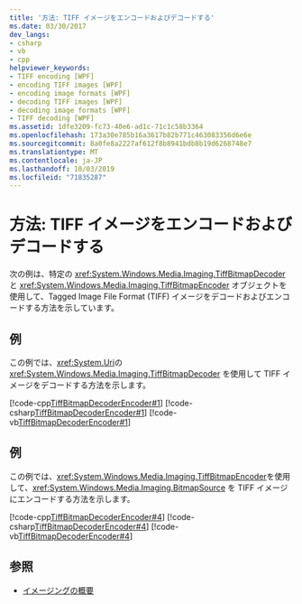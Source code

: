 ```yaml
---
title: '方法: TIFF イメージをエンコードおよびデコードする'
ms.date: 03/30/2017
dev_langs:
- csharp
- vb
- cpp
helpviewer_keywords:
- TIFF encoding [WPF]
- encoding TIFF images [WPF]
- encoding image formats [WPF]
- decoding TIFF images [WPF]
- decoding image formats [WPF]
- TIFF decoding [WPF]
ms.assetid: 1dfe3209-fc73-40e6-ad1c-71c1c58b3364
ms.openlocfilehash: 173a30e785b16a3617b82b771c463083356d6e6e
ms.sourcegitcommit: 8a0fe8a2227af612f8b8941bdb8b19d6268748e7
ms.translationtype: MT
ms.contentlocale: ja-JP
ms.lasthandoff: 10/03/2019
ms.locfileid: "71835287"
---
```

# <a name="how-to-encode-and-decode-a-tiff-image"></a>方法: TIFF イメージをエンコードおよびデコードする
次の例は、特定の <xref:System.Windows.Media.Imaging.TiffBitmapDecoder> と <xref:System.Windows.Media.Imaging.TiffBitmapEncoder> オブジェクトを使用して、Tagged Image File Format (TIFF) イメージをデコードおよびエンコードする方法を示しています。  
  
## <a name="example"></a>例  
 この例では、<xref:System.Uri>の <xref:System.Windows.Media.Imaging.TiffBitmapDecoder> を使用して TIFF イメージをデコードする方法を示します。  
  
 [!code-cpp[TiffBitmapDecoderEncoder#1](~/samples/snippets/cpp/VS_Snippets_Wpf/TiffBitmapDecoderEncoder/CPP/TiffEncoderDecoder.cpp#1)]
 [!code-csharp[TiffBitmapDecoderEncoder#1](~/samples/snippets/csharp/VS_Snippets_Wpf/TiffBitmapDecoderEncoder/CSharp/TiffEncoderDecoder.cs#1)]
 [!code-vb[TiffBitmapDecoderEncoder#1](~/samples/snippets/visualbasic/VS_Snippets_Wpf/TiffBitmapDecoderEncoder/VB/TiffEncoderDecoder.vb#1)]  
  
## <a name="example"></a>例  
 この例では、<xref:System.Windows.Media.Imaging.TiffBitmapEncoder>を使用して、<xref:System.Windows.Media.Imaging.BitmapSource> を TIFF イメージにエンコードする方法を示します。  
  
 [!code-cpp[TiffBitmapDecoderEncoder#4](~/samples/snippets/cpp/VS_Snippets_Wpf/TiffBitmapDecoderEncoder/CPP/TiffEncoderDecoder.cpp#4)]
 [!code-csharp[TiffBitmapDecoderEncoder#4](~/samples/snippets/csharp/VS_Snippets_Wpf/TiffBitmapDecoderEncoder/CSharp/TiffEncoderDecoder.cs#4)]
 [!code-vb[TiffBitmapDecoderEncoder#4](~/samples/snippets/visualbasic/VS_Snippets_Wpf/TiffBitmapDecoderEncoder/VB/TiffEncoderDecoder.vb#4)]  
  
## <a name="see-also"></a>参照

- [イメージングの概要](imaging-overview.md)
